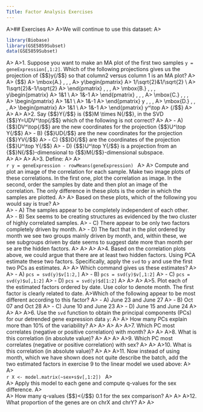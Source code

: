 ```yaml
---
Title: Factor Analysis Exercises
---
```


A>## Exercises
A>
A>We will continue to use this dataset:
A>
```r
library(Biobase)
library(GSE5859Subset)
data(GSE5859Subset)
```
A>
A>1. Suppose you want to make an MA plot of the first two samples `y = geneExpression[,1:2]`. Which of the following projections gives us the projection of {$$}y{/$$} so that column2 versus column 1 is an MA plot?
A>
A>    {$$}
A>    \mbox{A.} \, \, \,
A>    y\begin{pmatrix}
A>    1/\sqrt{2}&1/\sqrt{2} \\ 
A>    1\sqrt{2}&-1/\sqrt{2}
A>    \end{pmatrix} \,  \, \,
A>    \mbox{B.} \, \, \, y\begin{pmatrix} 
A>    1&1 \\ 
A>    1&-1
A>    \end{pmatrix}  \, \, \,
A>    \mbox{C.} \, \, \, 
A>    \begin{pmatrix} 
A>    1&1 \\ 
A>    1&-1
A>    \end{pmatrix} y \, \, \,
A>    \mbox{D.} \, \, \,
A>    \begin{pmatrix} 
A>    1&1 \\ 
A>    1&-1
A>    \end{pmatrix} y^\top
A>    {/$$}
A>
A>
A>
A>2. Say {$$}Y{/$$} is {$$}M \times N{/$$}, in the SVD {$$}Y=UDV^\top{/$$} which of the following is not correct?
A>
A>    - A) {$$}DV^\top{/$$} are the new coordinates for the projection {$$}U^\top Y{/$$}
A>    - B) {$$}UD{/$$} are the new coordinates for the projection {$$}YV{/$$}
A>    - C) {$$}D{/$$} are the coordinates of the projection {$$}U^\top Y{/$$}
A>    - D) {$$}U^\top Y{/$$} is a projection from an {$$}N{/$$}-dimensional to {$$}M{/$$}-dimensional subspace.  
A>
A>
A>
A>3. Define:
A>
A>    
    ```r
    y = geneExpression - rowMeans(geneExpression)
    ```
A>
A>    Compute and plot an image of the correlation for each sample. Make two image plots of these correlations. In the first one, plot the correlation as image. In the second, order the samples by date and then plot an image of the correlation. The only difference in these plots is the order in which the samples are plotted.
A>
A>    Based on these plots, which of the following you would say is true?
A>    
A>    - A) The samples appear to be completely independent of each other.
A>    - B) Sex seems to be creating structures as evidenced by the two cluster of highly correlated samples.
A>    - C) There appear to be only two factors completely driven by month.
A>    - D) The fact that in the plot ordered by month we see two groups mainly driven by month, and, within these, we see subgroups driven by date seems to suggest date more than month per se are the hidden factors.
A>
A>
A>
A>4. Based on the correlation plots above, we could argue that there are at least two hidden factors. Using PCA estimate these two factors. Specifically, apply the `svd` to `y` and use the first two PCs as estimates.
A>
A>    Which command gives us these estimates?
A>
A>    - A) `pcs = svd(y)$v[1:2,]`
A>    - B) `pcs = svd(y)$v[,1:2]`
A>    - C) `pcs = svd(y)$u[,1:2]`
A>    - D) `pcs = svd(y)$d[1:2]`
A>
A>
A>
A>5. Plot each of the estimated factors ordered by date. Use color to denote month. The first factor is clearly related to date. 
A>Which of the following appear to be most different according to this factor?
A>    - A) June 23 and June 27
A>    - B) Oct 07 and Oct 28
A>    - C) June 10 and June 23
A>    - D) June 15 and June 24
A>
A>
A>
A>6. Use the `svd` function to obtain the principal components (PCs) for our detrended gene expression data `y`:
A>
A>    How many PCs explain more than 10% of the variability?
A>
A>
A>
A>
A>7. Which PC most correlates (negative or positive correlation) with month? 
A>
A>
A>8. What is this correlation (in absolute value)?
A>
A>
A>
A>9. Which PC most correlates (negative or positive correlation) with sex? 
A>
A>
A>10. What is this correlation (in absolute value)?
A>
A>
A>11. Now instead of using month, which we have shown does not quite describe the batch, add the two estimated factors in exercise 9 to the linear model we used above:
A>
A>    
    ```r
    X <- model.matrix(~sex+s$v[,1:2])
    ```
A>    
A>    Apply this model to each gene and compute q-values for the sex difference.
A>    
A>    How many q-values {$$}<{/$$} 0.1 for the sex comparison?
A>
A>
A>12. What proportion of the genes are on chrX and chrY?
A>
A>
